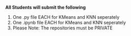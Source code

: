 <B>All Students will submit the following</B>
<ol>
<li>One .py file EACH for KMeans and KNN seperately</li>
<li>One .ipynb file EACH for KMeans and KNN seperately</li>
<li>Please Note: The repositories must be PRIVATE</li> 
</ol>
